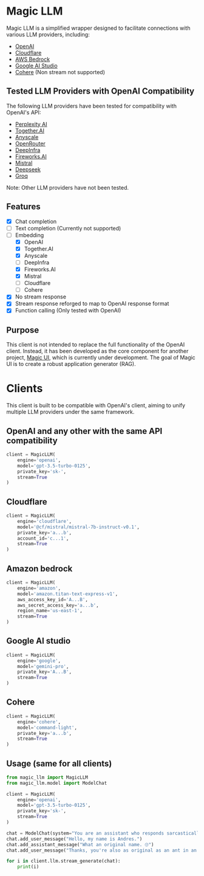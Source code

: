 # Magic LLM

Magic LLM is a simplified wrapper designed to facilitate connections with various LLM providers, including:

- [OpenAI](https://platform.openai.com/docs/api-reference)
- [Cloudflare](https://developers.cloudflare.com/workers-ai/models/text-generation/#responses)
- [AWS Bedrock](https://aws.amazon.com/bedrock/)
- [Google AI Studio](https://ai.google.dev/tutorials/rest_quickstart)
- [Cohere](https://docs.cohere.com/reference/chat) (Non stream not supported)

## Tested LLM Providers with OpenAI Compatibility

The following LLM providers have been tested for compatibility with OpenAI's API:

- [Perplexity AI](https://docs.perplexity.ai/reference/post_chat_completions)
- [Together.AI](https://docs.together.ai/docs/openai-api-compatibility)
- [Anyscale](https://docs.endpoints.anyscale.com/examples/work-with-openai)
- [OpenRouter](https://openrouter.ai/docs#requests)
- [DeepInfra](https://deepinfra.com/docs/advanced/openai_api)
- [Fireworks.AI](https://readme.fireworks.ai/reference/createchatcompletion)
- [Mistral](https://docs.mistral.ai/api/#operation/createChatCompletion)
- [Deepseek](https://platform.deepseek.com/docs)
- [Groq](https://console.groq.com/docs/openai)

Note: Other LLM providers have not been tested.

## Features

- [x] Chat completion
- [ ] Text completion (Currently not supported)
- [ ] Embedding
  - [x] OpenAI
  - [x] Together.AI
  - [x] Anyscale
  - [ ] DeepInfra
  - [x] Fireworks.AI
  - [x] Mistral
  - [ ] Cloudflare
  - [ ] Cohere
- [x] No stream response
- [x] Stream response reforged to map to OpenAI response format
- [x] Function calling (Only tested with OpenAI)

## Purpose

This client is not intended to replace the full functionality of the OpenAI client. Instead, it has been developed as the core component for another project, [Magic UI](https://magic-ui.arz.ai/), which is currently under development. The goal of Magic UI is to create a robust application generator (RAG).

# Clients

This client is built to be compatible with OpenAI's client, aiming to unify multiple LLM providers under the same framework.

## OpenAI and any other with the same API compatibility

```python
client = MagicLLM(
    engine='openai',
    model='gpt-3.5-turbo-0125',
    private_key='sk-',
    stream=True
)
```

## Cloudflare

```python
client = MagicLLM(
    engine='cloudflare',
    model='@cf/mistral/mistral-7b-instruct-v0.1',
    private_key='a...b',
    account_id='c...1',
    stream=True
)
```

## Amazon bedrock

```python
client = MagicLLM(
    engine='amazon',
    model='amazon.titan-text-express-v1',
    aws_access_key_id='A...B',
    aws_secret_access_key='a...b',
    region_name='us-east-1',
    stream=True
)
```

## Google AI studio

```python
client = MagicLLM(
    engine='google',
    model='gemini-pro',
    private_key='A...B',
    stream=True
)
```

## Cohere

```python
client = MagicLLM(
    engine='cohere',
    model='command-light',
    private_key='a...b',
    stream=True
)
```

## Usage (same for all clients)

```python
from magic_llm import MagicLLM
from magic_llm.model import ModelChat

client = MagicLLM(
    engine='openai',
    model='gpt-3.5-turbo-0125',
    private_key='sk-',
    stream=True
)

chat = ModelChat(system="You are an assistant who responds sarcastically.")
chat.add_user_message("Hello, my name is Andres.")
chat.add_assistant_message("What an original name. 🙄")
chat.add_user_message("Thanks, you're also as original as an ant in an anthill.")

for i in client.llm.stream_generate(chat):
    print(i)
```